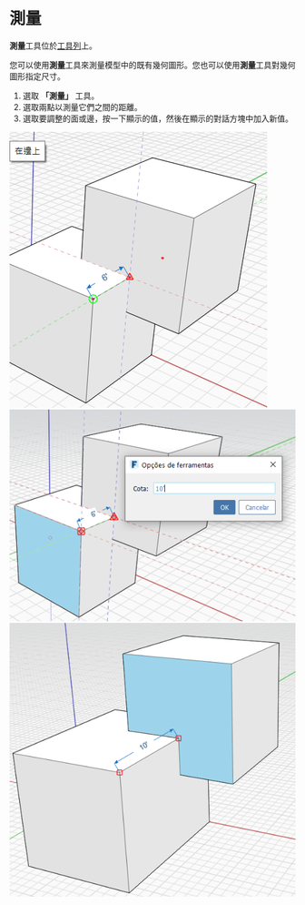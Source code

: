# 測量

**測量**工具位於[工具列](../formit-introduction/tool-bars.md)上。

您可以使用**測量**工具來測量模型中的既有幾何圖形。您也可以使用**測量**工具對幾何圖形指定尺寸。

1. 選取 **「測量」** 工具。
2. 選取兩點以測量它們之間的距離。
3. 選取要調整的面或邊，按一下顯示的值，然後在顯示的對話方塊中加入新值。

![](<../.gitbook/assets/measure (1).png>)\
![](<../.gitbook/assets/measure2 (1).png>)\
![](../.gitbook/assets/measure3.png)
